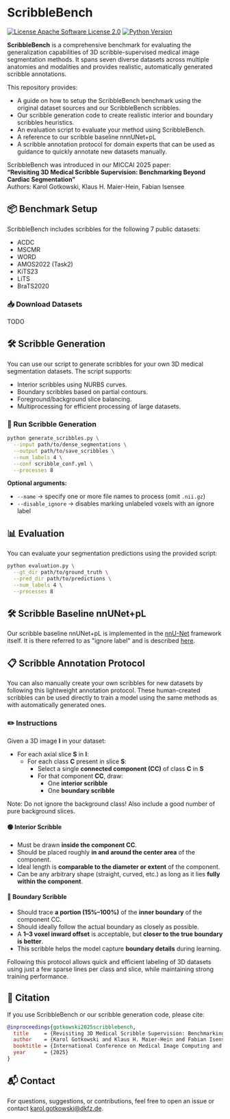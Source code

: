 # ScribbleBench

[![License Apache Software License 2.0](https://img.shields.io/pypi/l/ScribbleBench.svg?color=green)](https://github.com/Karol-G/ScribbleBench/raw/main/LICENSE)
[![Python Version](https://img.shields.io/pypi/pyversions/ScribbleBench.svg?color=green)](https://python.org)

**ScribbleBench** is a comprehensive benchmark for evaluating the generalization capabilities of 3D scribble-supervised medical image segmentation methods. It spans seven diverse datasets across multiple anatomies and modalities and provides realistic, automatically generated scribble annotations.

This repository provides:
- A guide on how to setup the ScribbleBench benchmark using the original dataset sources and our ScribbleBench scribbles.
- Our scribble generation code to create realistic interior and boundary scribbles heuristics.
- An evaluation script to evaluate your method using ScribbleBench.
- A reference to our scribble baseline nnnUNet+pL
- A scribble annotation protocol for domain experts that can be used as guidance to quickly annotate new datasets manually.

ScribbleBench was introduced in our MICCAI 2025 paper:  
**“Revisiting 3D Medical Scribble Supervision: Benchmarking Beyond Cardiac Segmentation”**  
Authors: Karol Gotkowski, Klaus H. Maier-Hein, Fabian Isensee


## 📦 Benchmark Setup

ScribbleBench includes scribbles for the following 7 public datasets:
- ACDC
- MSCMR
- WORD
- AMOS2022 (Task2)
- KiTS23
- LiTS
- BraTS2020

### 📥 Download Datasets

TODO


## 🛠️ Scribble Generation

You can use our script to generate scribbles for your own 3D medical segmentation datasets. The script supports:
- Interior scribbles using NURBS curves.
- Boundary scribbles based on partial contours.
- Foreground/background slice balancing.
- Multiprocessing for efficient processing of large datasets.

### 🚀 Run Scribble Generation

```bash
python generate_scribbles.py \
  --input path/to/dense_segmentations \
  --output path/to/save_scribbles \
  --num_labels 4 \
  --conf scribble_conf.yml \
  --processes 8
```

**Optional arguments:**

* `--name` → specify one or more file names to process (omit `.nii.gz`)
* `--disable_ignore` → disables marking unlabeled voxels with an ignore label

## 📊 Evaluation

You can evaluate your segmentation predictions using the provided script:

```bash
python evaluation.py \
  --gt_dir path/to/ground_truth \
  --pred_dir path/to/predictions \
  --num_labels 4 \
  --processes 8
```

## 🛠️ Scribble Baseline nnUNet+pL

Our scribble baseline nnUNet+pL is implemented in the [nnU-Net](https://github.com/MIC-DKFZ/nnUNet) framework itself. It is there referred to as "ignore label" and is described [here](https://github.com/MIC-DKFZ/nnUNet/blob/master/documentation/ignore_label.md).

## 📋 Scribble Annotation Protocol

You can also manually create your own scribbles for new datasets by following this lightweight annotation protocol. These human-created scribbles can be used directly to train a model using the same methods as with automatically generated ones.

### ✏️ Instructions

Given a 3D image **I** in your dataset:
- For each axial slice **S** in **I**:
  - For each class **C** present in slice **S**:
    - Select a single **connected component (CC)** of class **C** in **S**
    - For that component **CC**, draw:
      - One **interior scribble**
      - One **boundary scribble**

Note: Do not ignore the background class! Also include a good number of pure background slices.

#### 🟢 Interior Scribble
- Must be drawn **inside the component CC**.
- Should be placed roughly **in and around the center area** of the component.
- Ideal length is **comparable to the diameter or extent** of the component.
- Can be any arbitrary shape (straight, curved, etc.) as long as it lies **fully within the component**.

#### 🔵 Boundary Scribble
- Should trace **a portion (15%–100%)** of the **inner boundary** of the component CC.
- Should ideally follow the actual boundary as closely as possible.
- A **1–3 voxel inward offset** is acceptable, but **closer to the true boundary is better**.
- This scribble helps the model capture **boundary details** during learning.

Following this protocol allows quick and efficient labeling of 3D datasets using just a few sparse lines per class and slice, while maintaining strong training performance.



## 📄 Citation

If you use ScribbleBench or our scribble generation code, please cite:

```bibtex
@inproceedings{gotkowski2025scribblebench,
  title     = {Revisiting 3D Medical Scribble Supervision: Benchmarking Beyond Cardiac Segmentation},
  author    = {Karol Gotkowski and Klaus H. Maier-Hein and Fabian Isensee},
  booktitle = {International Conference on Medical Image Computing and Computer-Assisted Intervention (MICCAI)},
  year      = {2025}
}
```


## 📬 Contact

For questions, suggestions, or contributions, feel free to open an issue or contact [karol.gotkowski@dkfz.de](mailto:karol.gotkowski@dkfz.de).
